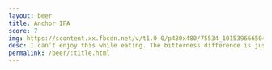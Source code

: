 ```yaml
---
layout: beer
title: Anchor IPA
score: 7
img: https://scontent.xx.fbcdn.net/v/t1.0-0/p480x480/75534_10153966650468745_295000144566915941_n.jpg?oh=69b0a4108ce367177cf58efe49ad3f35&oe=59191D24
desc: I can’t enjoy this while eating. The bitterness difference is just too large for my taste buds to cope. Outside of that the bitterness is still a little too strong for the hop aroma
permalink: /beer/:title.html
---
```

